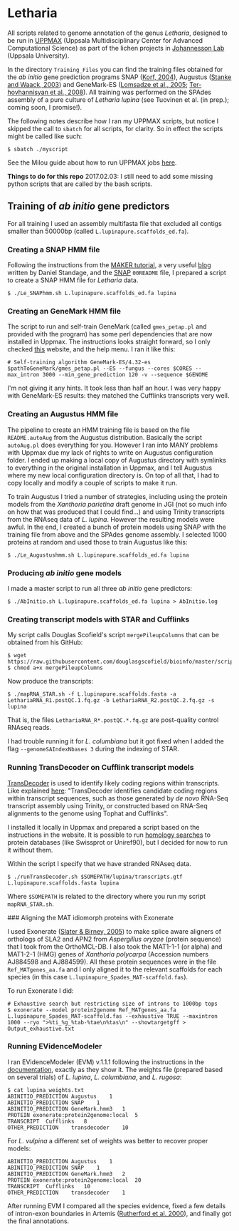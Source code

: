 # Letharia

All scripts related to genome annotation of the genus *Letharia*, designed to be run in [UPPMAX](https://www.uppmax.uu.se/) (Uppsala Multidisciplinary Center for Advanced Computational Science) as part of the lichen projects in [Johannesson Lab](http://www.iob.uu.se/research/systematic-biology/johannesson/) (Uppsala University).

In the directory `Training_Files` you can find the training files obtained for the *ab initio* gene prediction programs SNAP ([Korf, 2004](https://bmcbioinformatics.biomedcentral.com/articles/10.1186/1471-2105-5-59)), Augustus ([Stanke and Waack, 2003](http://oup.silverchair-cdn.com/oup/backfile/Content_public/Journal/bioinformatics/19/suppl_2/10.1093/bioinformatics/btg1080/2/btg1080.pdf?Expires=1486485018&Signature=cP369aPiM8h0yRrtGGMbqNUVCuffyrWzGjiS5CItfQGN27Gp5i1MLYP69u4tRrDgbRV-e13zj769V9uVO6vKaJX8946e1a6U0QhQ5RIK4rYqXRKTDnC92h3wubW2LgCHMY4xjw4oFvOfAhbsEiwyoYMhSFEpfuS5m7PHLW9sgnMIIB6JOELjZ6lSetEi8k8rQdIned~yI4Fb39LV5FQViT8uneLGL4aug3f3w6M9XvpkSFIveLc5keewO1iNAGcQSnrx1rjfE7Jtgpp178CP5jZh4DHxL5WHSn6IS~K4uVoRK5YMkDjGrg4bRUqX04nSsFiTd0w7yFbes0jrHyCRmg__&Key-Pair-Id=APKAIUCZBIA4LVPAVW3Q)) and GeneMark-ES ([Lomsadze et al., 2005](https://www.ncbi.nlm.nih.gov/pmc/articles/PMC1298918/); [Ter-hovhannisyan et al., 2008](http://genome.cshlp.org/content/18/12/1979.long)). All training was performed on the SPAdes assembly of a pure culture of *Letharia lupina* (see Tuovinen et al. (in prep.); coming soon, I promise!).

The following notes describe how I ran my UPPMAX scripts, but notice I skipped the call to `sbatch` for all scripts, for clarity. So in effect the scripts might be called like such:

    $ sbatch ./myscript

See the Milou guide about how to run UPPMAX jobs [here](http://www.uppmax.uu.se/support-sv/user-guides/milou-user-guide/).

**Things to do for this repo**
2017.02.03: I still need to add some missing python scripts that are called by the bash scripts.

## Training of *ab initio* gene predictors

For all training I used an assembly multifasta file that excluded all contigs smaller than 50000bp (called `L.lupinapure.scaffolds_ed.fa`).

### Creating a SNAP HMM file

Following the instructions from the [MAKER tutorial](http://gmod.org/wiki/MAKER_Tutorial#MAKER.27s_Output), a very useful [blog](https://biowize.wordpress.com/2012/06/01/training-the-snap-ab-initio-gene-predictor/) written by Daniel Standage, and the [SNAP](http://korflab.ucdavis.edu/software.html) `00README` file, I prepared a script to create a SNAP HMM file for *Letharia* data. 

    $ ./Le_SNAPhmm.sh L.lupinapure.scaffolds_ed.fa lupina

### Creating an GeneMark HMM file

The script to run and self-train GeneMark (called `gmes_petap.pl` and provided with the program) has some perl dependencies that are now installed in Uppmax. The instructions looks straight forward, so I only checked [this](https://wiki.gacrc.uga.edu/wiki/GeneMark) website, and the help menu. I ran it like this:

    # Self-training algorithm GeneMark-ES/4.32-es
    $pathToGeneMark/gmes_petap.pl --ES --fungus --cores $CORES --max_intron 3000 --min_gene_prediction 120 -v --sequence $GENOME

I'm not giving it any hints. It took less than half an hour. I was very happy with GeneMark-ES results: they matched the Cufflinks transcripts very well.

### Creating an Augustus HMM file

The pipeline to create an HMM training file is based on the file `README.autoAug` from the Augustus distribution. Basically the script `autoAug.pl` does everything for you. However I ran into MANY problems with Uppmax due my lack of rights to write on Augustus configuration folder. I ended up making a local copy of Augustus directory with symlinks to everything in the original installation in Uppmax, and I tell Augustus where my new local configuration directory is. On top of all that, I had to copy locally and modify a couple of scripts to make it run.

To train Augustus I tried a number of strategies, including using the protein models from the *Xanthoria parietina* draft genome in JGI (not so much info on how that was produced that I could find...) and using Trinity transcripts from the RNAseq data of *L. lupina*. However the resulting models were awful. In the end, I created a bunch of protein models using SNAP with the training file from above and the SPAdes genome assembly. I selected 1000 proteins at random and used those to train Augustus like this:

    $ ./Le_Augustushmm.sh L.lupinapure.scaffolds_ed.fa lupina


### Producing *ab initio* gene models

I made a master script to run all three *ab initio* gene predictors:

    $ ./AbInitio.sh L.lupinapure.scaffolds_ed.fa lupina > AbInitio.log

### Creating transcript models with STAR and Cufflinks

My script calls Douglas Scofield's script `mergePileupColumns` that can be obtained from his GitHub:

    $ wget https://raw.githubusercontent.com/douglasgscofield/bioinfo/master/scripts/mergePileupColumns
    $ chmod a+x mergePileupColumns

Now produce the transcripts:

    $ ./mapRNA_STAR.sh -f L.lupinapure.scaffolds.fasta -a LethariaRNA_R1.postQC.1.fq.gz -b LethariaRNA_R2.postQC.2.fq.gz -s lupina

That is, the files `LethariaRNA_R*.postQC.*.fq.gz` are post-quality control RNAseq reads.

I had trouble running it for *L. columbiana* but it got fixed when I added the flag `--genomeSAIndexNbases 3` during the indexing of STAR.

### Running TransDecoder on Cufflink transcript models

[TransDecoder](http://transdecoder.github.io/) is used to identify likely coding regions within transcripts. Like explained [here](http://transdecoder.github.io/): "TransDecoder identifies candidate coding regions within transcript sequences, such as those generated by *de novo* RNA-Seq transcript assembly using Trinity, or constructed based on RNA-Seq alignments to the genome using Tophat and Cufflinks".

I installed it locally in Uppmax and prepared a script based on the instructions in the website. It is possible to run [homology searches](http://transdecoder.github.io/#incl_homology) to protein databases (like Swissprot or Uniref90), but I decided for now to run it without them.

Within the script I specify that we have stranded RNAseq data.

    $ ./runTransDecoder.sh $SOMEPATH/lupina/transcripts.gtf L.lupinapure.scaffolds.fasta lupina

Where `$SOMEPATH` is related to the directory where you run my script `mapRNA_STAR.sh`.

### Aligning the MAT idiomorph proteins with Exonerate

I used Exonerate ([Slater & Birney, 2005](http://bmcbioinformatics.biomedcentral.com/articles/10.1186/1471-2105-6-31)) to make splice aware aligners of orthologs of SLA2 and APN2 from *Aspergillus oryzae* (protein sequence) that I took from the OrthoMCL-DB. I also took the MAT1-1-1 (or alpha) and MAT1-2-1 (HMG) genes of *Xanthoria polycarpa* (Accession numbers AJ884598 and AJ884599). All these protein sequences were in the file `Ref_MATgenes_aa.fa` and I only aligned it to the relevant scaffolds for each species (in this case `L.lupinapure_Spades_MAT-scaffold.fas`).

To run Exonerate I did:

    # Exhaustive search but restricting size of introns to 1000bp tops
    $ exonerate --model protein2genome Ref_MATgenes_aa.fa L.lupinapure_Spades_MAT-scaffold.fas --exhaustive TRUE --maxintron 1000 --ryo ">%ti_%g_%tab-%tae\n%tas\n" --showtargetgff > Output_exhaustive.txt 

### Running EVidenceModeler

I ran EVidenceModeler (EVM) v.1.1.1 following the instructions in the [documentation](https://evidencemodeler.github.io/), exactly as they show it. The weights file (prepared based on several trials) of *L. lupina*, *L. columbiana*, and *L. rugosa*:

    $ cat lupina_weights.txt
    ABINITIO_PREDICTION Augustus    1
    ABINITIO_PREDICTION SNAP    1
    ABINITIO_PREDICTION GeneMark.hmm3   1
    PROTEIN exonerate:protein2genome:local  5
    TRANSCRIPT  Cufflinks   8
    OTHER_PREDICTION    transdecoder    10

For *L. vulpina* a different set of weights was better to recover proper models:

    ABINITIO_PREDICTION Augustus    1
    ABINITIO_PREDICTION SNAP    1
    ABINITIO_PREDICTION GeneMark.hmm3   2
    PROTEIN exonerate:protein2genome:local  20
    TRANSCRIPT  Cufflinks   10
    OTHER_PREDICTION    transdecoder    1


After running EVM I compared all the species evidence, fixed a few details of intron-exon boundaries in Artemis ([Rutherford et al. 2000](https://www.ncbi.nlm.nih.gov/pubmed/11120685)), and finally got the final annotations. 